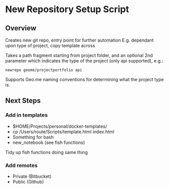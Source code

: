 # New Repository Setup Script

## Overview

Creates new git repo, entry point for further automation E.g. dependant upon
type of project, copy template across

Takes a path fragment starting from project folder, and an optional 2nd
parameter which indicates the type of the project (only api supported), e.g.:

`newrepo geome/projectportfolio api`

Supports Geo.me naming conventions for determining what the project type is.

## Next Steps

### Add in templates

- $HOME/Projects/personal/docker-templates/
- cp /Users/route/Scripts/template.html index.html
- Something for bash
- new_notebook (see fish functions)

Tidy up fish functions doing same thing

### Add remotes

- Private (Bitbucket)
- Public (Github)
